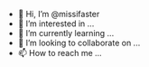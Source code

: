 - 👋 Hi, I’m @missifaster
- 👀 I’m interested in ...
- 🌱 I’m currently learning ...
- 💞️ I’m looking to collaborate on ...
- 📫 How to reach me ...

<!---
missifaster/missifaster is a ✨ special ✨ repository because its `README.md` (this file) appears on your GitHub profile.
You can click the Preview link to take a look at your changes.
--->
